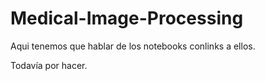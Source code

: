# Medical-Image-Processing


Aqui tenemos que hablar de los notebooks conlinks a ellos.

Todavía por hacer.